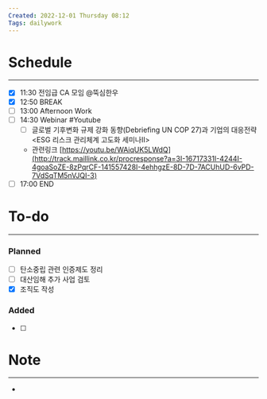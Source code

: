 ```yaml
---
Created: 2022-12-01 Thursday 08:12
Tags: dailywork
---
```


# Schedule
---
- [x] 11:30 전임급 CA 모임 @뚝심한우
- [x] 12:50 BREAK
- [ ] 13:00 Afternoon Work
- [ ] 14:30 Webinar #Youtube
	- [ ] 글로벌 기후변화 규제 강화 동향(Debriefing UN COP 27)과 기업의 대응전략 <ESG 리스크 관리체계 고도화 세미나Ⅱ>
	- 관련링크 [https://youtu.be/WAiqUK5LWdQ](http://track.maillink.co.kr/procresponse?a=3I-16717331I-4244I-4goaSoZE-8zPqrCF-141557428I-4ehhgzE-8D-7D-7ACUhUD-6vPD-7VdSqTM5nVJQI-3)
- [ ] 17:00 END

# To-do
---
### Planned
- [ ] 탄소중립 관련 인증제도 정리
- [ ] 대산임해 추가 사업 검토
- [x] 조직도 작성

### Added
- [ ] 


# Note
---
- 